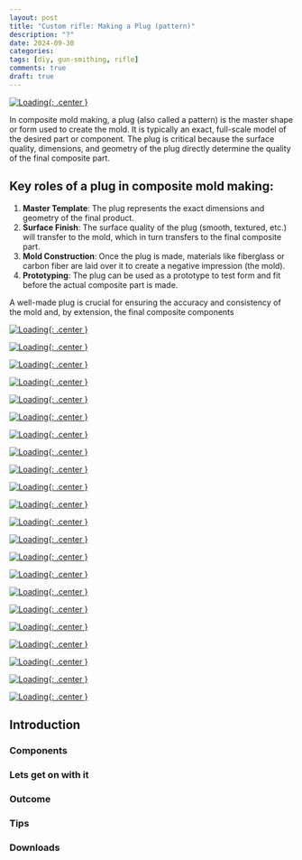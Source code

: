 ```yaml
---
layout: post
title: "Custom rifle: Making a Plug (pattern)"
description: "?"
date: 2024-09-30
categories: 
tags: [diy, gun-smithing, rifle]
comments: true
draft: true
---
```

[![Loading](/assets/240930-paperplan.JPG){: .center }](/assets/240930-paperplan.JPG)

In composite mold making, a plug (also called a pattern) is the master shape or form used to create the mold. It is typically an exact, full-scale model of the desired part or component. The plug is critical because the surface quality, dimensions, and geometry of the plug directly determine the quality of the final composite part.

## Key roles of a plug in composite mold making:
1. **Master Template**: The plug represents the exact dimensions and geometry of the final product.
1. **Surface Finish**: The surface quality of the plug (smooth, textured, etc.) will transfer to the mold, which in turn transfers to the final composite part.
1. **Mold Construction**: Once the plug is made, materials like fiberglass or carbon fiber are laid over it to create a negative impression (the mold).
1. **Prototyping**: The plug can be used as a prototype to test form and fit before the actual composite part is made.

A well-made plug is crucial for ensuring the accuracy and consistency of the mold and, by extension, the final composite components

[![Loading](/assets/240930-papertowood.JPG){: .center }](/assets/240930-papertowood.JPG)

[![Loading](/assets/240930-blueglue.JPG){: .center }](/assets/240930-blueglue.JPG)

[![Loading](/assets/240930-appllyblueglue.JPG){: .center }](/assets/240930-appllyblueglue.JPG)

[![Loading](/assets/240930-appllyglue.JPG){: .center }](/assets/240930-appllyglue.JPG)

[![Loading](/assets/240930-clampwood.JPG){: .center }](/assets/240930-clampwood.JPG)

[![Loading](/assets/240930-roughcutshape.JPG){: .center }](/assets/240930-roughcutshape.JPG)

[![Loading](/assets/240930-buildshape.JPG){: .center }](/assets/240930-buildshape.JPG)

[![Loading](/assets/240930-buildshape2.JPG){: .center }](/assets/240930-buildshape2.JPG)

[![Loading](/assets/240930-buildshape3.JPG){: .center }](/assets/240930-buildshape3.JPG)

[![Loading](/assets/240930-buildshape4.JPG){: .center }](/assets/240930-buildshape4.JPG)

[![Loading](/assets/240930-barrelactionfitment.JPG){: .center }](/assets/240930-barrelactionfitment.JPG)

[![Loading](/assets/240930-barrelactionfitment2.JPG){: .center }](/assets/240930-barrelactionfitment2.JPG)

[![Loading](/assets/240930-buildmechanism-lop.JPG){: .center }](/assets/240930-buildmechanism-lop.JPG)

[![Loading](/assets/240930-buildmechanism-lop2.JPG){: .center }](/assets/240930-buildmechanism-lop2.JPG)

[![Loading](/assets/240930-buildmechanism-magrelease.JPG){: .center }](/assets/240930-buildmechanism-magrelease.JPG)

[![Loading](/assets/240930-buildmechanism-magrelease2.JPG){: .center }](/assets/240930-buildmechanism-magrelease2.JPG)

[![Loading](/assets/240930-buildprice.JPG){: .center }](/assets/240930-buildprice.JPG)

[![Loading](/assets/240930-buildshape-lop.JPG){: .center }](/assets/240930-buildshape-lop.JPG)

[![Loading](/assets/240930-buildshape-cheekriser.JPG){: .center }](/assets/240930-buildshape-cheekriser.JPG)

[![Loading](/assets/240930-buildshape-cheekriser2.JPG){: .center }](/assets/240930-buildshape-cheekriser2.JPG)

[![Loading](/assets/240930-paintfiller.JPG){: .center }](/assets/240930-paintfiller.JPG)

[![Loading](/assets/240930-paintgloss.JPG){: .center }](/assets/240930-paintgloss.JPG)

## Introduction
### Components
### Lets get on with it
### Outcome
### Tips
### Downloads
